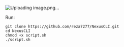![Uploading image.png…]()

Run:
```
git clone https://github.com/reza7277/NexusCLI.git
cd NexusCLI
chmod +x script.sh
./script.sh
```
